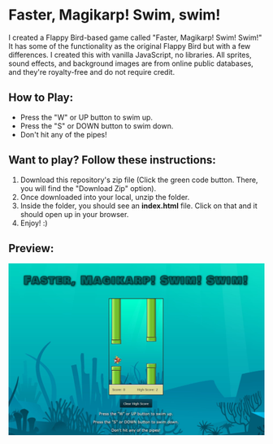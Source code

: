 # Faster, Magikarp! Swim, swim!

I created a Flappy Bird-based game called "Faster, Magikarp! Swim! Swim!" It has some of the functionality 
as the original Flappy Bird but with a few differences. I created this with vanilla JavaScript,
no libraries. All sprites, sound effects, and background images are from online public databases,
and they're royalty-free and do not require credit.

## How to Play:
* Press the "W" or UP button to swim up.
* Press the "S" or DOWN button to swim down.
* Don't hit any of the pipes!

## Want to play? Follow these instructions:
1. Download this repository's zip file (Click the green code button. There, you will find the "Download Zip" option).
2. Once downloaded into your local, unzip the folder.
3. Inside the folder, you should see an **index.html** file. Click on that and it should open up in your browser.
4. Enjoy! :)

## Preview:
![plot](FasterMargikarpScreengrab.jpg)
